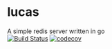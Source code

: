 # lucas
A simple redis server written in go  
[![Build Status](https://travis-ci.com/medusar/lucas.svg?token=QGJGyZsGs6Mg7hyUTJZd&branch=master)](https://travis-ci.com/medusar/lucas)
[![codecov](https://codecov.io/gh/medusar/lucas/branch/master/graph/badge.svg?token=KgVl0E9BMz)](https://codecov.io/gh/medusar/lucas)

